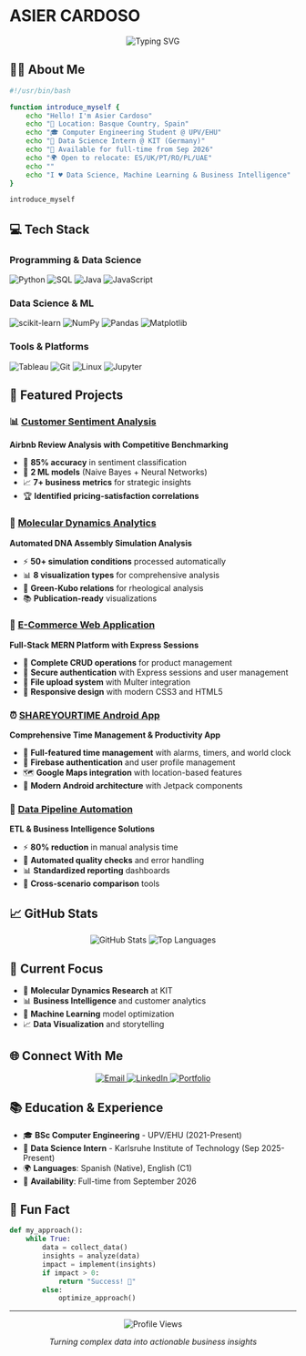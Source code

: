 # ASIER CARDOSO
<div align="center">
  <img src="https://readme-typing-svg.herokuapp.com?font=Fira+Code&pause=1000&color=667EEA&center=true&vCenter=true&width=435&lines=Data+Scientist+%26+Analyst;Machine+Learning+Enthusiast;Turning+Data+into+Insights" alt="Typing SVG" />
</div>

## 🧑‍💻 About Me
```bash
#!/usr/bin/bash

function introduce_myself {
    echo "Hello! I'm Asier Cardoso"
    echo "📍 Location: Basque Country, Spain"
    echo "🎓 Computer Engineering Student @ UPV/EHU"
    echo "🔬 Data Science Intern @ KIT (Germany)"
    echo "💼 Available for full-time from Sep 2026"
    echo "🌍 Open to relocate: ES/UK/PT/RO/PL/UAE"
    echo ""
    echo "I ♥ Data Science, Machine Learning & Business Intelligence"
}

introduce_myself
```

## 💻 Tech Stack

### **Programming & Data Science**
![Python](https://img.shields.io/badge/Python-3776AB?style=for-the-badge&logo=python&logoColor=white)
![SQL](https://img.shields.io/badge/SQL-4479A1?style=for-the-badge&logo=mysql&logoColor=white)
![Java](https://img.shields.io/badge/Java-ED8B00?style=for-the-badge&logo=java&logoColor=white)
![JavaScript](https://img.shields.io/badge/JavaScript-F7DF1E?style=for-the-badge&logo=javascript&logoColor=black)

### **Data Science & ML**
![scikit-learn](https://img.shields.io/badge/scikit--learn-F7931E?style=for-the-badge&logo=scikit-learn&logoColor=white)
![NumPy](https://img.shields.io/badge/NumPy-013243?style=for-the-badge&logo=numpy&logoColor=white)
![Pandas](https://img.shields.io/badge/Pandas-150458?style=for-the-badge&logo=pandas&logoColor=white)
![Matplotlib](https://img.shields.io/badge/Matplotlib-11557c?style=for-the-badge&logo=matplotlib&logoColor=white)

### **Tools & Platforms**
![Tableau](https://img.shields.io/badge/Tableau-E97627?style=for-the-badge&logo=tableau&logoColor=white)
![Git](https://img.shields.io/badge/Git-F05032?style=for-the-badge&logo=git&logoColor=white)
![Linux](https://img.shields.io/badge/Linux-FCC624?style=for-the-badge&logo=linux&logoColor=black)
![Jupyter](https://img.shields.io/badge/Jupyter-F37626?style=for-the-badge&logo=jupyter&logoColor=white)

## 🚀 Featured Projects

### 📊 [Customer Sentiment Analysis](https://github.com/your-username/sentiment-analysis)
**Airbnb Review Analysis with Competitive Benchmarking**
- 🎯 **85% accuracy** in sentiment classification
- 🤖 **2 ML models** (Naive Bayes + Neural Networks)
- 📈 **7+ business metrics** for strategic insights
- 🏆 **Identified pricing-satisfaction correlations**

### 🔬 [Molecular Dynamics Analytics](https://asiercardoso.github.io/molecular-dynamics-secure.html)
**Automated DNA Assembly Simulation Analysis**
- ⚡ **50+ simulation conditions** processed automatically
- 📊 **8 visualization types** for comprehensive analysis
- 🔬 **Green-Kubo relations** for rheological analysis
- 📚 **Publication-ready** visualizations

### 🛒 [E-Commerce Web Application](https://github.com/AsierCardoso/E-Commerce_Web_Application)
**Full-Stack MERN Platform with Express Sessions**
- 🚀 **Complete CRUD operations** for product management
- 🔐 **Secure authentication** with Express sessions and user management
- 📁 **File upload system** with Multer integration
- 📱 **Responsive design** with modern CSS3 and HTML5

### ⏰ [SHAREYOURTIME Android App](https://github.com/AsierCardoso/SHAREYOURTIME)
**Comprehensive Time Management & Productivity App**
- 🚀 **Full-featured time management** with alarms, timers, and world clock
- 🔐 **Firebase authentication** and user profile management
- 🗺️ **Google Maps integration** with location-based features
- 📱 **Modern Android architecture** with Jetpack components

### 🔧 [Data Pipeline Automation](https://github.com/your-username/data-pipelines)
**ETL & Business Intelligence Solutions**
- ⚡ **80% reduction** in manual analysis time
- 🔄 **Automated quality checks** and error handling
- 📊 **Standardized reporting** dashboards
- 🎯 **Cross-scenario comparison** tools

## 📈 GitHub Stats

<div align="center">
  <img src="https://github-readme-stats.vercel.app/api?username=AsierCardoso&show_icons=true&theme=tokyonight&hide_border=true&count_private=true" alt="GitHub Stats" />
  <img src="https://github-readme-stats.vercel.app/api/top-langs/?username=AsierCardoso&layout=compact&theme=tokyonight&hide_border=true" alt="Top Languages" />
</div>

## 🎯 Current Focus

- 🔬 **Molecular Dynamics Research** at KIT
- 📊 **Business Intelligence** and customer analytics
- 🤖 **Machine Learning** model optimization
- 📈 **Data Visualization** and storytelling

## 🌐 Connect With Me

<div align="center">
  <a href="mailto:asiercmonasterio@gmail.com">
    <img src="https://img.shields.io/badge/Email-D14836?style=for-the-badge&logo=gmail&logoColor=white" alt="Email" />
  </a>
  <a href="https://linkedin.com/in/asiercardoso">
    <img src="https://img.shields.io/badge/LinkedIn-0077B5?style=for-the-badge&logo=linkedin&logoColor=white" alt="LinkedIn" />
  </a>
  <a href="https://asier-cardoso.github.io">
    <img src="https://img.shields.io/badge/Portfolio-FF5722?style=for-the-badge&logo=portfolio&logoColor=white" alt="Portfolio" />
  </a>
</div>

## 📚 Education & Experience

- 🎓 **BSc Computer Engineering** - UPV/EHU (2021-Present)
- 🔬 **Data Science Intern** - Karlsruhe Institute of Technology (Sep 2025-Present)
- 🌍 **Languages**: Spanish (Native), English (C1)
- 💼 **Availability**: Full-time from September 2026

## 🎨 Fun Fact

```python
def my_approach():
    while True:
        data = collect_data()
        insights = analyze(data)
        impact = implement(insights)
        if impact > 0:
            return "Success! 🚀"
        else:
            optimize_approach()
```

---

<div align="center">
  <img src="https://komarev.com/ghpvc/?username=AsierCardoso&style=for-the-badge&color=667eea" alt="Profile Views" />
  <p><i>Turning complex data into actionable business insights</i></p>
</div>
